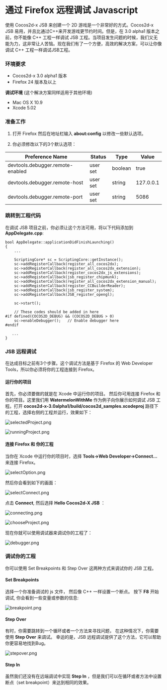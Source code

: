 
通过 Firefox 远程调试 Javascript
======================================

使用 Cocos2d-x JSB 来创建一个 2D 游戏是一个非常好的方式。Cocos2d-x JSB 易用，并且比通过C++来开发游戏更节约时间。但是，在 3.0 alpha1 版本之前，你不能像 C++ 工程一样调试 JSB 工程。当项目发生问题的时候，我们又无能为力，这非常让人苦恼。现在我们有了一个方便，高效的解决方案，可以让你像调试 C++ 工程一样调试JSB工程。

### 环境要求

* Cocos2d-x 3.0 alpha1 版本
* Firefox 24 版本及以上

**调试环境** (这个解决方案同样适用于其他环境)

* Mac OS X 10.9
* Xcode 5.02

### 准备工作

1. 打开 Firefox 然后在地址栏输入 **about:config** 以修改一些默认选项。 

2. 你必须修改以下的3个默认选项：

Preference Name                  | Status   | Type    | Value 
---------------------------------|----------|---------|-------
devtools.debugger.remote-enabled | user set | boolean | true
devtools.debugger.remote-host    | user set | string  | 127.0.0.1
devtools.debugger.remote-port    | user set | string  | 5086

### 跳转到工程代码

在调试 JSB 项目之前，你必须让这个方法可用，将以下代码添加到 **AppDelegate.cpp**:

```
bool AppDelegate::applicationDidFinishLaunching()
{
    ...
    
    ScriptingCore* sc = ScriptingCore::getInstance();
    sc->addRegisterCallback(register_all_cocos2dx);
    sc->addRegisterCallback(register_all_cocos2dx_extension);
    sc->addRegisterCallback(register_cocos2dx_js_extensions);
    sc->addRegisterCallback(jsb_register_chipmunk);
    sc->addRegisterCallback(register_all_cocos2dx_extension_manual);
    sc->addRegisterCallback(register_CCBuilderReader);
    sc->addRegisterCallback(jsb_register_system);
    sc->addRegisterCallback(JSB_register_opengl);
    
    sc->start();
    
    // These codes should be added in here
#if defined(COCOS2D_DEBUG) && (COCOS2D_DEBUG > 0)
    sc->enableDebugger();   // Enable debugger here
#endif

   ...
}
```

### JSB 远程调试 

在达成目标之前有3个步骤。这个调试方法是基于 Firefox 的 Web Developer Tools，所以你必须将你的工程连接到 Firefox。

#### 运行你的项目

首先，你必须要做的就是在 Xcode 中运行你的项目。 然后你可用连接 Firefox 和你的项目。这里我们用 **WatermelonWithMe** 作为例子向你展示如何调试 JSB 工程。打开 **cocos2d-x-3.0alpha1/build/cocos2d_samples.xcodeproj** 路径下的工程，选择右侧的工程并运行，效果如下：


![selectedProject.png](https://github.com/chukong/cocos-docs/raw/master/manual/framework/native/scripting/javascript/js-remote-debugger/res/selectedProject.png)

![runningProject.png](https://github.com/chukong/cocos-docs/raw/master/manual/framework/native/scripting/javascript/js-remote-debugger/res/runningProject.png)

#### 连接 Firefox 和 你的工程

当你在 Xcode 中运行你的项目时，选择 **Tools->Web Developer->Connect...** 来连接 Firefox。

![selectOption.png](https://github.com/chukong/cocos-docs/raw/master/manual/framework/native/scripting/javascript/js-remote-debugger/res/selectOption.png)

然后你会看到如下的画面：

![selectConnect.png](https://github.com/chukong/cocos-docs/raw/master/manual/framework/native/scripting/javascript/js-remote-debugger/res/selectConnect.png)

点击 **Connect**, 然后选择 **Hello Cocos2d-X JSB** ：

![connecting.png](https://github.com/chukong/cocos-docs/raw/master/manual/framework/native/scripting/javascript/js-remote-debugger/res/connecting.png)

![chooseProject.png](https://github.com/chukong/cocos-docs/raw/master/manual/framework/native/scripting/javascript/js-remote-debugger/res/chooseProject.png)

现在你就可以使用调试器来调试你的工程了： 

![debugger.png](https://github.com/chukong/cocos-docs/raw/master/manual/framework/native/scripting/javascript/js-remote-debugger/res/debugger.png)

### 调试你的工程

你可以使用 Set Breakpoints 和 Step Over 这两种方式来调试你的 JSB 工程。

#### Set Breakpoints

选择一个你准备调试的 js 文件， 然后像 C++ 一样设置一个断点。 按下 **F8** 开始调试, 你会看到一些变量或参数的信息:

![breakpoint.png](https://github.com/chukong/cocos-docs/raw/master/manual/framework/native/scripting/javascript/js-remote-debugger/res/breakpoint.png)

#### Step Over

有时，你需要跳转到一个循环或者一个方法来寻找问题， 在这种情况下，你需要使用 **Step Over** 来调试。 幸运的是，JSB 远程调试提供了这个方法，它可以帮助你更容易地找到Bug。

![stepover.png](https://github.com/chukong/cocos-docs/raw/master/manual/framework/native/scripting/javascript/js-remote-debugger/res/stepover.png)

#### Step In

虽然我们还没有在远端调试中实现 **Step In** ，但是我们可以在循环或者方法中设置断点（set breakpoint）来达到相同的效果。
